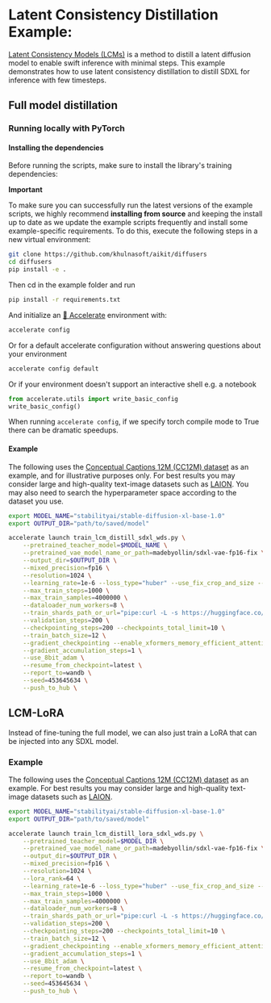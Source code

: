 # Latent Consistency Distillation Example:

[Latent Consistency Models (LCMs)](https://arxiv.org/abs/2310.04378) is a method to distill a latent diffusion model to enable swift inference with minimal steps. This example demonstrates how to use latent consistency distillation to distill SDXL for inference with few timesteps.

## Full model distillation

### Running locally with PyTorch

#### Installing the dependencies

Before running the scripts, make sure to install the library's training dependencies:

**Important**

To make sure you can successfully run the latest versions of the example scripts, we highly recommend **installing from source** and keeping the install up to date as we update the example scripts frequently and install some example-specific requirements. To do this, execute the following steps in a new virtual environment:
```bash
git clone https://github.com/khulnasoft/aikit/diffusers
cd diffusers
pip install -e .
```

Then cd in the example folder and run
```bash
pip install -r requirements.txt
```

And initialize an [🤗 Accelerate](https://github.com/huggingface/accelerate/) environment with:

```bash
accelerate config
```

Or for a default accelerate configuration without answering questions about your environment

```bash
accelerate config default
```

Or if your environment doesn't support an interactive shell e.g. a notebook

```python
from accelerate.utils import write_basic_config
write_basic_config()
```

When running `accelerate config`, if we specify torch compile mode to True there can be dramatic speedups.


#### Example

The following uses the [Conceptual Captions 12M (CC12M) dataset](https://github.com/google-research-datasets/conceptual-12m) as an example, and for illustrative purposes only. For best results you may consider large and high-quality text-image datasets such as [LAION](https://laion.ai/blog/laion-400-open-dataset/). You may also need to search the hyperparameter space according to the dataset you use.

```bash
export MODEL_NAME="stabilityai/stable-diffusion-xl-base-1.0"
export OUTPUT_DIR="path/to/saved/model"

accelerate launch train_lcm_distill_sdxl_wds.py \
    --pretrained_teacher_model=$MODEL_NAME \
    --pretrained_vae_model_name_or_path=madebyollin/sdxl-vae-fp16-fix \
    --output_dir=$OUTPUT_DIR \
    --mixed_precision=fp16 \
    --resolution=1024 \
    --learning_rate=1e-6 --loss_type="huber" --use_fix_crop_and_size --ema_decay=0.95 --adam_weight_decay=0.0 \
    --max_train_steps=1000 \
    --max_train_samples=4000000 \
    --dataloader_num_workers=8 \
    --train_shards_path_or_url="pipe:curl -L -s https://huggingface.co/datasets/laion/conceptual-captions-12m-webdataset/resolve/main/data/{00000..01099}.tar?download=true" \
    --validation_steps=200 \
    --checkpointing_steps=200 --checkpoints_total_limit=10 \
    --train_batch_size=12 \
    --gradient_checkpointing --enable_xformers_memory_efficient_attention \
    --gradient_accumulation_steps=1 \
    --use_8bit_adam \
    --resume_from_checkpoint=latest \
    --report_to=wandb \
    --seed=453645634 \
    --push_to_hub \
```

## LCM-LoRA

Instead of fine-tuning the full model, we can also just train a LoRA that can be injected into any SDXL model.

### Example

The following uses the [Conceptual Captions 12M (CC12M) dataset](https://github.com/google-research-datasets/conceptual-12m) as an example. For best results you may consider large and high-quality text-image datasets such as [LAION](https://laion.ai/blog/laion-400-open-dataset/).

```bash
export MODEL_NAME="stabilityai/stable-diffusion-xl-base-1.0"
export OUTPUT_DIR="path/to/saved/model"

accelerate launch train_lcm_distill_lora_sdxl_wds.py \
    --pretrained_teacher_model=$MODEL_DIR \
    --pretrained_vae_model_name_or_path=madebyollin/sdxl-vae-fp16-fix \
    --output_dir=$OUTPUT_DIR \
    --mixed_precision=fp16 \
    --resolution=1024 \
    --lora_rank=64 \
    --learning_rate=1e-6 --loss_type="huber" --use_fix_crop_and_size --adam_weight_decay=0.0 \
    --max_train_steps=1000 \
    --max_train_samples=4000000 \
    --dataloader_num_workers=8 \
    --train_shards_path_or_url="pipe:curl -L -s https://huggingface.co/datasets/laion/conceptual-captions-12m-webdataset/resolve/main/data/{00000..01099}.tar?download=true" \
    --validation_steps=200 \
    --checkpointing_steps=200 --checkpoints_total_limit=10 \
    --train_batch_size=12 \
    --gradient_checkpointing --enable_xformers_memory_efficient_attention \
    --gradient_accumulation_steps=1 \
    --use_8bit_adam \
    --resume_from_checkpoint=latest \
    --report_to=wandb \
    --seed=453645634 \
    --push_to_hub \
```